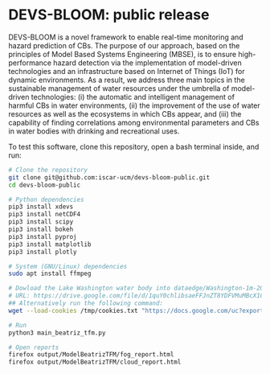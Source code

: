 # DEVS-BLOOM: public release

DEVS-BLOOM is a novel framework to enable real-time monitoring and hazard prediction of CBs. The purpose of our approach, based on the principles of Model Based Systems Engineering (MBSE), is to ensure high-performance hazard detection via the implementation of model-driven technologies and an infrastructure based on Internet of Things (IoT) for dynamic environments. As a result, we address three main topics in the sustainable management of water resources under the umbrella of model-driven technologies: (i) the automatic and intelligent management of harmful CBs in water environments, (ii) the improvement of the use of water resources as well as the ecosystems in which CBs appear, and (iii) the capability of finding correlations among environmental parameters and CBs in water bodies with drinking and recreational uses.

To test this software, clone this repository, open a bash terminal inside, and run:

```bash
# Clone the repository
git clone git@github.com:iscar-ucm/devs-bloom-public.git
cd devs-bloom-public

# Python dependencies
pip3 install xdevs
pip3 install netCDF4
pip3 install scipy
pip3 install bokeh
pip3 install pyproj
pip3 install matplotlib
pip3 install plotly

# System (GNU/Linux) dependencies
sudo apt install ffmpeg

# Dowload the Lake Washington water body into dataedge/Washington-1m-2008-09_UGRID.nc:
# URL: https://drive.google.com/file/d/1quY0chlibsaeFFJnZT8YDFVMuMBcX1CJ/view?usp=share_link
## Alternatively run the following command:
wget --load-cookies /tmp/cookies.txt "https://docs.google.com/uc?export=download&confirm=$(wget --quiet --save-cookies tmp/cookies.txt --keep-session-cookies --no-check-certificate 'https://docs.google.com/uc?export=download&id=1quY0chlibsaeFFJnZT8YDFVMuMBcX1CJ' -O- | sed -rn 's/.*confirm=([0-9A-Za-z_]+).*/\1\n/p')&id=1quY0chlibsaeFFJnZT8YDFVMuMBcX1CJ" -O dataedge/Washington-1m-2008-09_UGRID.nc && rm -rf /tmp/cookies.txt

# Run
python3 main_beatriz_tfm.py

# Open reports
firefox output/ModelBeatrizTFM/fog_report.html
firefox output/ModelBeatrizTFM/cloud_report.html
```

